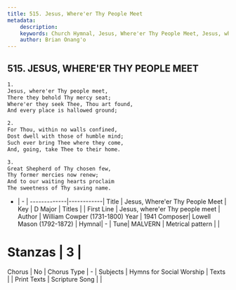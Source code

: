 ```yaml
---
title: 515. Jesus, Where'er Thy People Meet
metadata:
    description: 
    keywords: Church Hymnal, Jesus, Where'er Thy People Meet, Jesus, where&#039;er Thy people meet, 
    author: Brian Onang'o
---
```



## 515. JESUS, WHERE'ER THY PEOPLE MEET

```txt
1.
Jesus, where'er Thy people meet, 
There they behold Thy mercy seat; 
Where'er they seek Thee, Thou art found, 
And every place is hallowed ground; 

2.
For Thou, within no walls confined, 
Dost dwell with those of humble mind; 
Such ever bring Thee where they come, 
And, going, take Thee to their home. 

3.
Great Shepherd of Thy chosen few, 
Thy former mercies now renew; 
And to our waiting hearts proclaim 
The sweetness of Thy saving name.
```

- |   -  |
-------------|------------|
Title | Jesus, Where'er Thy People Meet |
Key | D Major |
Titles |  |
First Line | Jesus, where&#039;er Thy people meet |
Author | William Cowper (1731-1800)
Year | 1941
Composer| Lowell Mason (1792-1872) |
Hymnal|  - |
Tune| MALVERN |
Metrical pattern | |
# Stanzas | 3 |
Chorus | No |
Chorus Type | - |
Subjects | Hymns for Social Worship |
Texts |  |
Print Texts | 
Scripture Song |  |
  
